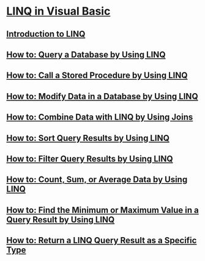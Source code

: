 # [LINQ in Visual Basic](index.md)
## [Introduction to LINQ](introduction-to-linq.md)
## [How to: Query a Database by Using LINQ](how-to-query-a-database-by-using-linq.md)
## [How to: Call a Stored Procedure by Using LINQ](how-to-call-a-stored-procedure-by-using-linq.md)
## [How to: Modify Data in a Database by Using LINQ](how-to-modify-data-in-a-database-by-using-linq.md)
## [How to: Combine Data with LINQ by Using Joins](how-to-combine-data-with-linq-by-using-joins.md)
## [How to: Sort Query Results by Using LINQ](how-to-sort-query-results-by-using-linq.md)
## [How to: Filter Query Results by Using LINQ](how-to-filter-query-results-by-using-linq.md)
## [How to: Count, Sum, or Average Data by Using LINQ](how-to-count-sum-or-average-data-by-using-linq.md)
## [How to: Find the Minimum or Maximum Value in a Query Result by Using LINQ](how-to-find-the-minimum-or-maximum-value-in-a-query-result.md)
## [How to: Return a LINQ Query Result as a Specific Type](how-to-return-a-linq-query-result-as-a-specific-type.md)